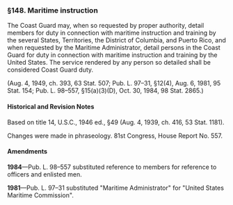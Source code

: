 ### §148. Maritime instruction ###

The Coast Guard may, when so requested by proper authority, detail members for duty in connection with maritime instruction and training by the several States, Territories, the District of Columbia, and Puerto Rico, and when requested by the Maritime Administrator, detail persons in the Coast Guard for duty in connection with maritime instruction and training by the United States. The service rendered by any person so detailed shall be considered Coast Guard duty.

(Aug. 4, 1949, ch. 393, 63 Stat. 507; Pub. L. 97–31, §12(4), Aug. 6, 1981, 95 Stat. 154; Pub. L. 98–557, §15(a)(3)(D), Oct. 30, 1984, 98 Stat. 2865.)

#### Historical and Revision Notes ####

Based on title 14, U.S.C., 1946 ed., §49 (Aug. 4, 1939, ch. 416, 53 Stat. 1181).

Changes were made in phraseology. 81st Congress, House Report No. 557.

#### Amendments ####

**1984**—Pub. L. 98–557 substituted reference to members for reference to officers and enlisted men.

**1981**—Pub. L. 97–31 substituted "Maritime Administrator" for "United States Maritime Commission".